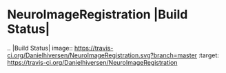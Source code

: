 # NeuroImageRegistration |Build Status|

.. |Build Status| image:: https://travis-ci.org/Danielhiversen/NeuroImageRegistration.svg?branch=master
   :target: https://travis-ci.org/Danielhiversen/NeuroImageRegistration
